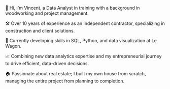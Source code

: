 👋 Hi, I'm Vincent, a Data Analyst in training with a background in woodworking and project management.

🛠️ Over 10 years of experience as an independent contractor, specializing in construction and client solutions.

🌱 Currently developing skills in SQL, Python, and data visualization at Le Wagon.

📈 Combining new data analytics expertise and my entrepreneurial journey to drive efficient, data-driven decisions.

🏠 Passionate about real estate; I built my own house from scratch, managing the entire project from planning to completion.
